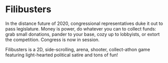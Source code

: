 # Filibusters

In the distance future of 2020, congressional representatives duke it out to pass legislature.
Money is power, do whatever you can to collect funds: grab small donations, pander to your base, cozy up to lobbyists, or extort the competition.
Congress is now in session.

Filibusters is a 2D, side-scrolling, arena, shooter, collect-athon game featuring light-hearted political satire and tons of fun!
